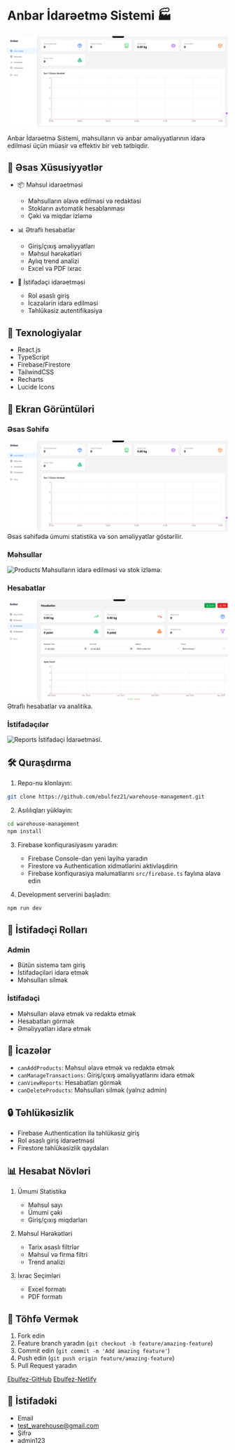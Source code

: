 # Anbar İdarəetmə Sistemi 🏭

![Dashboard](https://github.com/ebulfez21/warehouse-management/blob/main/src/img/esas.png)

Anbar İdarəetmə Sistemi, məhsulların və anbar əməliyyatlarının idarə edilməsi üçün müasir və effektiv bir veb tətbiqdir.

## 🌟 Əsas Xüsusiyyətlər

- 📦 Məhsul idarəetməsi
  - Məhsulların əlavə edilməsi və redaktəsi
  - Stokların avtomatik hesablanması
  - Çəki və miqdar izləmə
  
- 📊 Ətraflı hesabatlar
  - Giriş/çıxış əməliyyatları
  - Məhsul hərəkətləri
  - Aylıq trend analizi
  - Excel və PDF ixrac
  
- 👥 İstifadəçi idarəetməsi
  - Rol əsaslı giriş
  - İcazələrin idarə edilməsi
  - Təhlükəsiz autentifikasiya

## 🚀 Texnologiyalar

- React.js
- TypeScript
- Firebase/Firestore
- TailwindCSS
- Recharts
- Lucide Icons

## 📸 Ekran Görüntüləri

### Əsas Səhifə
![Dashboard](https://github.com/ebulfez21/warehouse-management/blob/main/src/img/esas.png)
Əsas səhifədə ümumi statistika və son əməliyyatlar göstərilir.

### Məhsullar
![Products](https://github.com/ebulfez21/warehouse-management/blob/main/src/img/m%C9%99hsul.png)
Məhsulların idarə edilməsi və stok izləmə.

### Hesabatlar
![Reports](https://github.com/ebulfez21/warehouse-management/blob/main/src/img/hesabat.png)
Ətraflı hesabatlar və analitika.

### İstifadəçılər
![Reports](https://github.com/ebulfez21/warehouse-management/blob/main/src/img/istifad%C9%99ci.png)
İstifadəçi İdarəetməsi.

## 🛠️ Quraşdırma

1. Repo-nu klonlayın:
```bash
git clone https://github.com/ebulfez21/warehouse-management.git
```

2. Asılılıqları yükləyin:
```bash
cd warehouse-management
npm install
```

3. Firebase konfiqurasiyasını yaradın:
   - Firebase Console-dan yeni layihə yaradın
   - Firestore və Authentication xidmətlərini aktivləşdirin
   - Firebase konfiqurasiya məlumatlarını `src/firebase.ts` faylına əlavə edin

4. Development serverini başladın:
```bash
npm run dev
```

## 👥 İstifadəçi Rolları

### Admin
- Bütün sistemə tam giriş
- İstifadəçiləri idarə etmək
- Məhsulları silmək

### İstifadəçi
- Məhsulları əlavə etmək və redaktə etmək
- Hesabatları görmək
- Əməliyyatları idarə etmək

## 📝 İcazələr

- `canAddProducts`: Məhsul əlavə etmək və redaktə etmək
- `canManageTransactions`: Giriş/çıxış əməliyyatlarını idarə etmək
- `canViewReports`: Hesabatları görmək
- `canDeleteProducts`: Məhsulları silmək (yalnız admin)

## 🔒 Təhlükəsizlik

- Firebase Authentication ilə təhlükəsiz giriş
- Rol əsaslı giriş idarəetməsi
- Firestore təhlükəsizlik qaydaları

## 📊 Hesabat Növləri

1. Ümumi Statistika
   - Məhsul sayı
   - Ümumi çəki
   - Giriş/çıxış miqdarları

2. Məhsul Hərəkətləri
   - Tarix əsaslı filtrlər
   - Məhsul və firma filtri
   - Trend analizi

3. İxrac Seçimləri
   - Excel formatı
   - PDF formatı

## 🤝 Töhfə Vermək

1. Fork edin
2. Feature branch yaradın (`git checkout -b feature/amazing-feature`)
3. Commit edin (`git commit -m 'Add amazing feature'`)
4. Push edin (`git push origin feature/amazing-feature`)
5. Pull Request yaradın

[Ebulfez-GitHub](https://github.com/ebulfez21/warehouse-management.git)
[Ebulfez-Netlify](https://ebulfez-warehouse-management.netlify.app/)

## 🌟 İstifadəki 
- Email
- test_warehouse@gmail.com
- Şifrə
- admin123